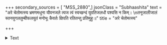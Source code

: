 +++
secondary_sources = [ "MSS_2880",]
jsonClass = "Subhaashita"
text = "अरे चेतोमत्स्य भ्रमणमधुना यौवनजले त्यज त्वं स्वच्छन्दं युवतिजलधौ पश्यसि न किम्।  \nतनूजालीजालं स्तनयुगलतुम्बीफलयुतं मनोभूः कैवर्तः क्षिपति रतितन्तु प्रतिमुहुः॥"
title = "अरे चेतोमत्स्य"

+++

<details><summary>Text</summary>

अरे चेतोमत्स्य भ्रमणमधुना यौवनजले त्यज त्वं स्वच्छन्दं युवतिजलधौ पश्यसि न किम्।  
तनूजालीजालं स्तनयुगलतुम्बीफलयुतं मनोभूः कैवर्तः क्षिपति रतितन्तु प्रतिमुहुः॥
</details>
